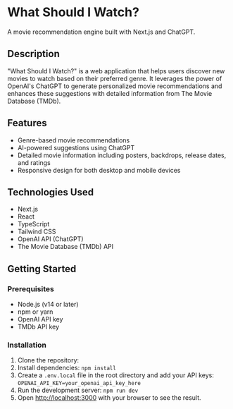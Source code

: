 # What Should I Watch?

A movie recommendation engine built with Next.js and ChatGPT.

## Description

"What Should I Watch?" is a web application that helps users discover new movies to watch based on their preferred genre. It leverages the power of OpenAI's ChatGPT to generate personalized movie recommendations and enhances these suggestions with detailed information from The Movie Database (TMDb).

## Features

- Genre-based movie recommendations
- AI-powered suggestions using ChatGPT
- Detailed movie information including posters, backdrops, release dates, and ratings
- Responsive design for both desktop and mobile devices

## Technologies Used

- Next.js
- React
- TypeScript
- Tailwind CSS
- OpenAI API (ChatGPT)
- The Movie Database (TMDb) API

## Getting Started

### Prerequisites

- Node.js (v14 or later)
- npm or yarn
- OpenAI API key
- TMDb API key

### Installation

1. Clone the repository:
2. Install dependencies: `npm install`
3. Create a `.env.local` file in the root directory and add your API keys:
    `OPENAI_API_KEY=your_openai_api_key_here`
4. Run the development server: `npm run dev`
5. Open [http://localhost:3000](http://localhost:3000) with your browser to see the result.